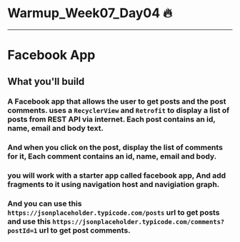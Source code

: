 # Warmup_Week07_Day04 🔥
---
# Facebook App
## What you'll build
### A Facebook app that allows the user to get posts and the post comments. uses a `RecyclerView` and `Retrofit` to display a list of posts from REST API via internet. Each post contains an id, name, email and body text. 
### And when you click on the post, display the list of comments for it, Each comment contains an id, name, email and body.

### you will work with a starter app called facebook app, And add fragments to it using navigation host and navigiation graph.
### And you can use this `https://jsonplaceholder.typicode.com/posts` url to get posts and use this `https://jsonplaceholder.typicode.com/comments?postId=1` url to get post comments.
